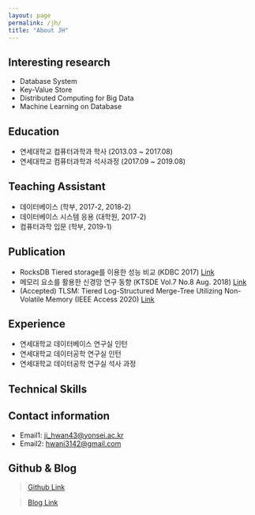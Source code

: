 ```yaml
---
layout: page
permalink: /jh/
title: "About JH"
---
```


## Interesting research
- Database System 
- Key-Value Store
- Distributed Computing for Big Data
- Machine Learning on Database

## Education
- 연세대학교 컴퓨터과학과 학사 (2013.03 ~ 2017.08)
- 연세대학교 컴퓨터과학과 석사과정 (2017.09 ~ 2019.08) 

## Teaching Assistant
- 데이터베이스 (학부, 2017-2, 2018-2)
- 데이터베이스 시스템 응용 (대학원, 2017-2)
- 컴퓨터과학 입문 (학부, 2019-1)

## Publication
- RocksDB Tiered storage를 이용한 성능 비교 (KDBC 2017) [Link](http://delab.yonsei.ac.kr/assets/files/publication/legacy/Performance%20comparison%20of%20using%20Tiered%20storage%20on%20RocksDB.pdf)
- 메모리 요소를 활용한 신경망 연구 동향 (KTSDE Vol.7 No.8 Aug. 2018) [Link](http://ktsde.kips.or.kr/digital-library/15371)
- (Accepted) TLSM: Tiered Log-Structured Merge-Tree Utilizing Non-Volatile Memory (IEEE Access 2020) [Link](https://ieeexplore.ieee.org/document/9056561)

## Experience
- 연세대학교 데이터베이스 연구실 인턴 
- 연세대학교 데이터공학 연구실 인턴
- 연세대학교 데이터공학 연구실 석사 과정

## Technical Skills

## Contact information
- Email1: ji_hwan43@yonsei.ac.kr
- Email2: hwani3142@gmail.com

## Github & Blog
>  [Github Link](https://github.com/hwani3142)

>  [Blog Link](https://hwani3142.github.io)
